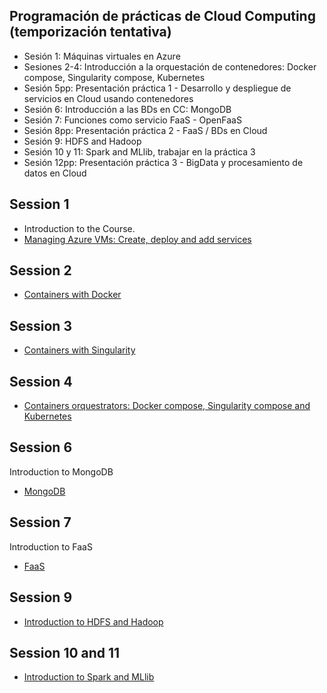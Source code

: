 ## Programación de prácticas de Cloud Computing (temporización tentativa)

- Sesión 1: Máquinas virtuales en Azure
- Sesiones 2-4: Introducción a la orquestación de contenedores: Docker compose, Singularity compose, Kubernetes 
- Sesión 5pp: Presentación práctica 1 - Desarrollo y despliegue de servicios en Cloud usando contenedores
- Sesión 6: Introducción a las BDs en CC: MongoDB
- Sesión 7: Funciones como servicio FaaS - OpenFaaS 
- Sesión 8pp: Presentación práctica 2 - FaaS / BDs en Cloud
- Sesión 9: HDFS and Hadoop
- Sesión 10 y 11: Spark and MLlib, trabajar en la práctica 3
- Sesión 12pp: Presentación práctica 3 - BigData y procesamiento de datos en Cloud 



## Session 1

- Introduction to the Course. 
- [Managing Azure VMs: Create, deploy and add services](./session1/README.md)


## Session 2

- [Containers with Docker](./session2/README.md#session-2-docker)


## Session 3

- [Containers with Singularity](./session3/README.md)

## Session 4 

- [Containers orquestrators: Docker compose, Singularity compose and Kubernetes ](./session4/README.md)


## Session 6

Introduction to MongoDB

- [MongoDB](./session6/README.md)

## Session 7

Introduction to FaaS

- [FaaS](./session7/README.md)

## Session 9

- [Introduction to HDFS and Hadoop](./session9/README.md)


## Session 10 and 11

- [Introduction to Spark and MLlib](./session10/README.md)
